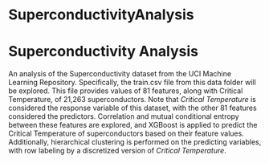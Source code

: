 # SuperconductivityAnalysis
# Superconductivity Analysis
An analysis of the Superconductivity dataset from the UCI Machine Learning Repository. Specifically, the train.csv file from this data folder will be explored. This file provides values of 81 features, along with Critical Temperature, of 21,263 superconductors. Note that *Critical Temperature* is considered the response variable of this dataset, with the other 81 features considered the predictors. Correlation and mutual conditional entropy between these features are explored, and XGBoost is applied to predict the Critical Temperature of superconductors based on their feature values. Additionally, hierarchical clustering is performed on the predicting variables, with row labeling by a discretized version of *Critical Temperature*.
